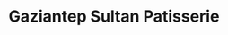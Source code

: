---
title: "Gaziantep Sultan Patisserie"
url: /harringay-london/gaziantep-sultan-patisserie/
shop: bakery
---